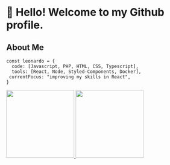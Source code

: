 # 👋 Hello! Welcome to my Github profile.

## About Me

```
const leonardo = {
  code: [Javascript, PHP, HTML, CSS, Typescript],
  tools: [React, Node, Styled-Components, Docker],
 currentFocus: "improving my skills in React",
}
```

<div>
  <a href="https://github.com/leonard0sena">
  <img height="180em" src="https://github-readme-stats.vercel.app/api/top-langs/?username=leonard0sena&layout=compact&langs_count=7&theme=dracula"/>
  <img height="180em" src="https://github-readme-stats.vercel.app/api?username=leonard0sena&show_icons=true&theme=dracula&include_all_commits=true&count_private=true"/>
</div>
